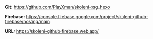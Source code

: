 **Git:** https://github.com/PlayXman/skoleni-ssg_hexo

**Firebase:** https://console.firebase.google.com/project/skoleni-github-firebase/hosting/main

**URL:** https://skoleni-github-firebase.web.app/
